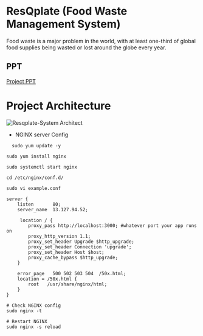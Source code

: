 # ResQplate (Food Waste Management System)

Food waste is a major problem in the world, with at least one-third of global food supplies being wasted or lost around the globe every year.

## PPT

[Project PPT](https://docs.google.com/presentation/d/11d5q84kI6K0PLBKdnCNFAVB9cXVPq0TqkiSCyG-IBe8/edit?usp=sharing)


# Project Architecture

![Resqplate-System Architect](https://github.com/darjidhruv26/ResQplate/assets/90086813/3a0eefb4-75fc-410f-89ee-7023d624715c)


- NGINX server Config

```
  sudo yum update -y
```

```
sudo yum install nginx
```


```
sudo systemctl start nginx
```

```
cd /etc/nginx/conf.d/
```

```
sudo vi example.conf
```

```
server {
    listen       80;
    server_name  13.127.94.52;

     location / {
        proxy_pass http://localhost:3000; #whatever port your app runs on
        proxy_http_version 1.1;
        proxy_set_header Upgrade $http_upgrade;
        proxy_set_header Connection 'upgrade';
        proxy_set_header Host $host;
        proxy_cache_bypass $http_upgrade;
    }

    error_page   500 502 503 504  /50x.html;
    location = /50x.html {
        root   /usr/share/nginx/html;
    }
}

```

```
# Check NGINX config
sudo nginx -t

# Restart NGINX
sudo nginx -s reload
```
